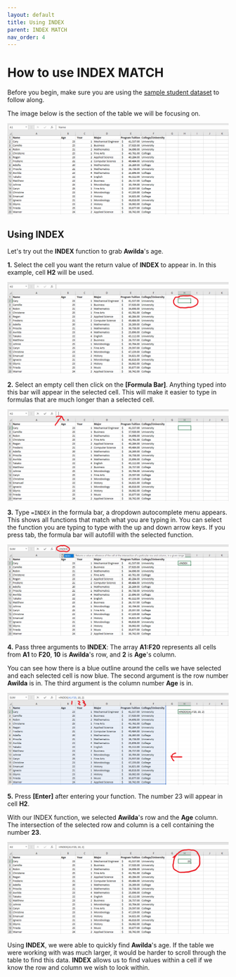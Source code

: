 ```yaml
---
layout: default
title: Using INDEX
parent: INDEX MATCH
nav_order: 4
---
```


# How to use INDEX MATCH

Before you begin, make sure you are using the [sample student dataset](https://drive.google.com/drive/folders/1MX3XusQiBKHx3X8Kf6P3lRY2Q1pZcjB9?usp=sharing) to follow along.

The image below is the section of the table we will be focusing on.

![INDEXMATCH-1](https://github.com/nickluong-dev/Excel-Instruction-Guide/blob/gh-pages/assets/images/index-match-1.png?raw=true "INDEXMATCH-1")

## Using INDEX

Let's try out the **INDEX** function to grab **Awilda**'s age.

**1.** Select the cell you want the return value of **INDEX** to appear in. In this example, cell **H2** will be used.

![INDEX-1](https://github.com/nickluong-dev/Excel-Instruction-Guide/blob/gh-pages/assets/images/index-1.png?raw=true "INDEX-1")

**2.** Select an empty cell then click on the **[Formula Bar]**. Anything typed into this bar will appear in the selected cell. This will make it easier to type in formulas that are much longer than a selected cell.

![INDEX-2](https://github.com/nickluong-dev/Excel-Instruction-Guide/blob/gh-pages/assets/images/index-2.png?raw=true "INDEX-2")

**3.** Type ```=INDEX``` in the formula bar, a dropdown autocomplete menu appears. This shows all functions that match what you are typing in. You can select the function you are typing to type with the up and down arrow keys. If you press tab, the formula bar will autofill with the selected function.

![INDEX-3](https://github.com/nickluong-dev/Excel-Instruction-Guide/blob/gh-pages/assets/images/index-3.png?raw=true "INDEX-3")

**4.** Pass three arguments to **INDEX**: The array **A1:F20** represents all cells from **A1** to **F20**, **10** is **Awilda**'s row, and **2** is **Age**'s column.

You can see how there is a blue outline around the cells we have selected and each selected cell is now blue. The second argument is the row number **Awilda** is in. The third argument is the column number **Age** is in.

![INDEX-4](https://github.com/nickluong-dev/Excel-Instruction-Guide/blob/gh-pages/assets/images/index-4.png?raw=true "INDEX-4")

**5.** Press **[Enter]** after entering your function. The number 23 will appear in cell **H2**.

With our INDEX function, we selected **Awilda**'s row and the **Age** column. The intersection of the selected row and column is a cell containing the number **23**.

![INDEX-5](https://github.com/nickluong-dev/Excel-Instruction-Guide/blob/gh-pages/assets/images/index-5.png?raw=true "INDEX-5")

Using **INDEX**, we were able to quickly find **Awilda**'s age. If the table we were working with was much larger, it would be harder to scroll through the table to find this data. **INDEX** allows us to find values within a cell if we know the row and column we wish to look within.
